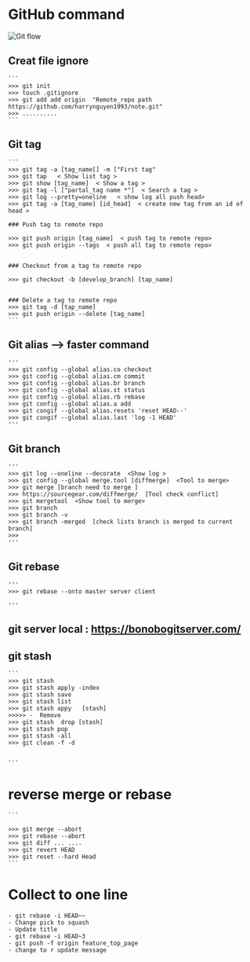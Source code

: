 #  GitHub command



![Git flow](asda) 
   

## Creat file ignore
    ```
    >>> git init
    >>> touch .gitignore 
    >>> git add add origin  "Remote_repo path  https://github.com/harrynguyen1993/note.git"  
    >>> ..........
    ```
## Git tag
    ```
    >>> git tag -a [tag_name[] -m ["First tag"
    >>> git tap   < Show list tag >
    >>> git show [tag_name]  < Show a tag >
    >>> git tag -l ["partal_tag name *"]  < Search a tag >
    >>> git log --pretty=oneline   < show log all push head>
    >>> git tag -a [tag_name] [id_head]  < create new tag from an id of head >

    ### Push tag to remote repo

    >>> git push origin [tag_name]  < push tag to remote repo>
    >>> git push origin --tags  < push all tag to remote repo>
    

    ### Checkout from a tag to remote repo

    >>> git checkout -b [develop_branch] [tap_name]


    ### Delete a tag to remote repo
    >>> git tag -d [tap_name]
    >>> git push origin --delete [tag_name]
    ```
  

  ## Git alias --> faster command

    '''
    >>> git config --global alias.co checkout
    >>> git config --global alias.cm commit
    >>> git config --global alias.br branch
    >>> git config --global alias.st status
    >>> git config --global alias.rb rebase
    >>> git config --global alias.a add
    >>> git congif --global alias.resets 'reset HEAD--'
    >>> git congif --global alias.last 'log -1 HEAD'
    '''


## Git branch 

    '''
    >>> git log --oneline --decorate  <Show log >
    >>> git config --global merge.tool [diffmerge]  <Tool to merge>
    >>> git merge [branch need to merge ]
    >>> https://sourcegear.com/diffmerge/  [Tool check conflict]
    >>> git mergetool  <Show tool to merge>
    >>> git branch
    >>> git branch -v
    >>> git branch -merged  [check lists branch is merged to current branch]
    >>>
    '''
## Git rebase 
    '''
    >>> git rebase --onto master server client

    '''


## git server local :   https://bonobogitserver.com/

## git stash 
    ```
    >>> git stash 
    >>> git stash apply -index
    >>> git stash save 
    >>> git stash list
    >>> git stash appy   [stash]
    >>>>> -  Remove
    >>> git stash  drop [stash]
    >>> git stash pop
    >>> git stash -all
    >>> git clean -f -d
 

    ```


# reverse merge or rebase
    ```

    >>> git merge --abort
    >>> git rebase --abort
    >>> git diff ... ....
    >>> git revert HEAD
    >>> git reset --hard Head
    ```


# Collect to one line
    - git rebase -i HEAD~~
    - Change pick to squash
    - Update title  
    - git rebase -i HEAD~3
    - git push -f origin feature_top_page
    - change to r update message